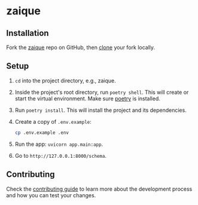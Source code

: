 # zaique

## Installation

Fork the [zaique](https://github.com/certinize/zaique) repo on GitHub, then [clone](https://docs.github.com/en/repositories/creating-and-managing-repositories/cloning-a-repository#cloning-a-repository) your fork locally.

## Setup

1. `cd` into the project directory, e.g., zaique.

2. Inside the project's root directory, run `poetry shell`. This will create or start the virtual environment. Make sure [poetry](https://python-poetry.org/docs/master/#installing-with-the-official-installer) is installed.

3. Run `poetry install`. This will install the project and its dependencies.

4. Create a copy of `.env.example`:

    ```sh
    cp .env.example .env
    ```

5. Run the app: `uvicorn app.main:app`.

6. Go to `http://127.0.0.1:8000/schema`.

## Contributing

Check the [contributing guide](https://github.com/certinize/zaique/blob/main/.github/CONTRIBUTING.md) to learn more about the development process and how you can test your changes.
